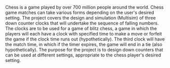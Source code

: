 Chess is a game played by over 700 million people around the world. Chess game matches can take various forms depending on the user's desired setting. The project covers the design and simulation (Multisim) of three down counter clocks that will undertake the sequence of falling numbers. The clocks are to be used for a game of blitz chess, a game in which the players will each have a clock with specified time to make a move or forfeit the game if the clock time runs out (hypothetically). The third clock will have the match time, in which if the timer expires, the game will end in a tie (also hypothetically). The purpose for the project is to design down counters that can be used at different settings, appropriate to the chess player's desired setting. 

